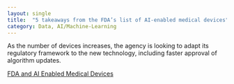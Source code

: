 ```yaml
---
layout: single
title:  "5 takeaways from the FDA’s list of AI-enabled medical devices"
category: Data, AI/Machine-Learning
---
```

As the number of devices increases, the agency is looking to adapt its regulatory framework to the new technology, including faster approval of algorithm updates.

[FDA and AI Enabled Medical Devices](https://www.medtechdive.com/news/FDA-AI-ML-medical-devices-5-takeaways/635908/)
